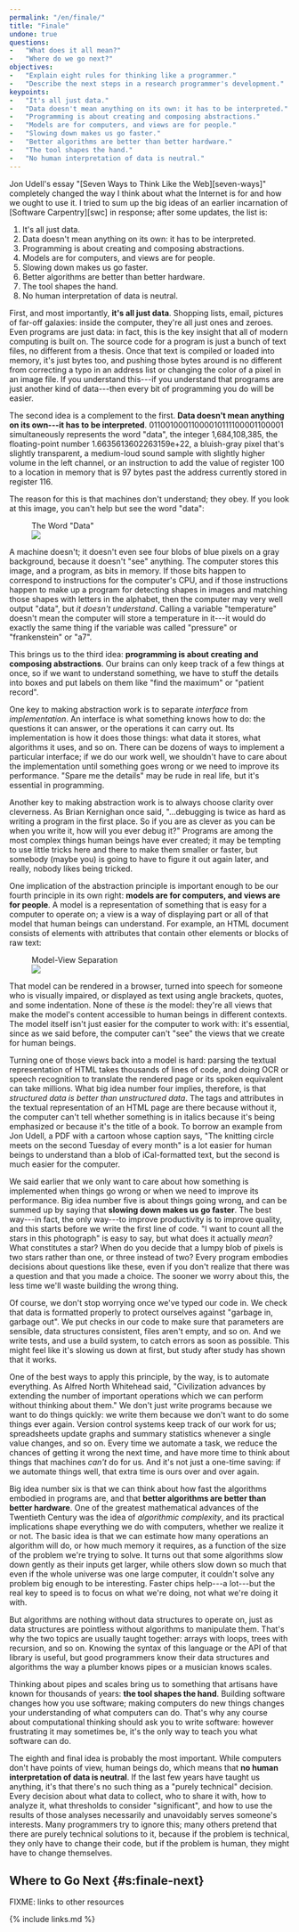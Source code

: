 ```yaml
---
permalink: "/en/finale/"
title: "Finale"
undone: true
questions:
-   "What does it all mean?"
-   "Where do we go next?"
objectives:
-   "Explain eight rules for thinking like a programmer."
-   "Describe the next steps in a research programmer's development."
keypoints:
-   "It's all just data."
-   "Data doesn't mean anything on its own: it has to be interpreted."
-   "Programming is about creating and composing abstractions."
-   "Models are for computers, and views are for people."
-   "Slowing down makes us go faster."
-   "Better algorithms are better than better hardware."
-   "The tool shapes the hand."
-   "No human interpretation of data is neutral."
---
```


Jon Udell's essay "[Seven Ways to Think Like the Web][seven-ways]" completely
changed the way I think about what the Internet is for and how we ought to use
it.  I tried to sum up the big ideas of an earlier incarnation of [Software
Carpentry][swc] in response; after some updates, the list is:

1. It's all just data.
2. Data doesn't mean anything on its own: it has to be interpreted.
3. Programming is about creating and composing abstractions.
4. Models are for computers, and views are for people.
5. Slowing down makes us go faster.
6. Better algorithms are better than better hardware.
7. The tool shapes the hand.
8. No human interpretation of data is neutral.

First, and most importantly, **it's all just data**.  Shopping lists, email,
pictures of far-off galaxies: inside the computer, they're all just ones and
zeroes.  Even programs are just data: in fact, this is the key insight that all
of modern computing is built on.  The source code for a program is just a bunch
of text files, no different from a thesis.  Once that text is compiled or loaded
into memory, it's just bytes too, and pushing those bytes around is no different
from correcting a typo in an address list or changing the color of a pixel in an
image file.  If you understand this---if you understand that programs are just
another kind of data---then every bit of programming you do will be easier.

The second idea is a complement to the first.  **Data doesn't mean anything on
its own---it has to be interpreted**.  01100100011000010111100001100001
simultaneously represents the word "data", the integer 1,684,108,385, the
floating-point number 1.6635613602263159e+22, a bluish-gray pixel that's
slightly transparent, a medium-loud sound sample with slightly higher volume in
the left channel, or an instruction to add the value of register 100 to a
location in memory that is 97 bytes past the address currently stored in
register 116.

The reason for this is that machines don't understand; they obey.  If
you look at this image, you can't help but see the word "data":

<figure id="f:finale-data"> <figcaption>The Word "Data"</figcaption> <img src="../../files/finale-data.png"/> </figure>

A machine doesn't; it doesn't even see four blobs of blue pixels on a gray
background, because it doesn't "see" anything.  The computer stores this image,
and a program, as bits in memory.  If those bits happen to correspond to
instructions for the computer's CPU, and if those instructions happen to make up
a program for detecting shapes in images and matching those shapes with letters
in the alphabet, then the computer may very well output "data", but *it doesn't
understand*.  Calling a variable "temperature" doesn't mean the computer will
store a temperature in it---it would do exactly the same thing if the variable was
called "pressure" or "frankenstein" or "a7".

This brings us to the third idea: **programming is about creating and composing
abstractions**.  Our brains can only keep track of a few things at once, so if
we want to understand something, we have to stuff the details into boxes and put
labels on them like "find the maximum" or "patient record".

One key to making abstraction work is to separate *interface* from
*implementation*.  An interface is what something knows how to do: the questions
it can answer, or the operations it can carry out. Its implementation is how it
does those things: what data it stores, what algorithms it uses, and so on.
There can be dozens of ways to implement a particular interface; if we do our
work well, we shouldn't have to care about the implementation until something
goes wrong or we need to improve its performance.  "Spare me the details" may be
rude in real life, but it's essential in programming.

Another key to making abstraction work is to always choose clarity over
cleverness.  As Brian Kernighan once said, "...debugging is twice as hard as
writing a program in the first place.  So if you are as clever as you can be
when you write it, how will you ever debug it?"  Programs are among the most
complex things human beings have ever created; it may be tempting to use little
tricks here and there to make them smaller or faster, but somebody (maybe you)
is going to have to figure it out again later, and really, nobody likes being
tricked.

One implication of the abstraction principle is important enough to be our
fourth principle in its own right: **models are for computers, and views are for
people**.  A model is a representation of something that is easy for a computer
to operate on; a view is a way of displaying part or all of that model that
human beings can understand.  For example, an HTML document consists of elements
with attributes that contain other elements or blocks of raw text:

<figure id="f:finale-modelview"> <figcaption>Model-View Separation</figcaption> <img src="../../files/finale-modelview.png"/> </figure>

That model can be rendered in a browser, turned into speech for someone who is
visually impaired, or displayed as text using angle brackets, quotes, and some
indentation.  None of these *is* the model: they're all views that make the
model's content accessible to human beings in different contexts.  The model
itself isn't just easier for the computer to work with: it's essential, since as
we said before, the computer can't "see" the views that we create for human
beings.

Turning one of those views back into a model is hard: parsing the textual
representation of HTML takes thousands of lines of code, and doing OCR or speech
recognition to translate the rendered page or its spoken equivalent can take
millions.  What big idea number four implies, therefore, is that *structured
data is better than unstructured data*.  The tags and attributes in the textual
representation of an HTML page are there because without it, the computer can't
tell whether something is in italics because it's being emphasized or because
it's the title of a book.  To borrow an example from Jon Udell, a PDF with a
cartoon whose caption says, "The knitting circle meets on the second Tuesday of
every month" is a lot easier for human beings to understand than a blob of
iCal-formatted text, but the second is much easier for the computer.

We said earlier that we only want to care about how something is implemented
when things go wrong or when we need to improve its performance.  Big idea
number five is about things going wrong, and can be summed up by saying that
**slowing down makes us go faster**.  The best way---in fact, the only way---to
improve productivity is to improve quality, and this starts before we write the
first line of code.  "I want to count all the stars in this photograph" is easy
to say, but what does it actually *mean*?  What constitutes a star?  When do you
decide that a lumpy blob of pixels is two stars rather than one, or three
instead of two?  Every program embodies decisions about questions like these,
even if you don't realize that there was a question and that you made a choice.
The sooner we worry about this, the less time we'll waste building the wrong
thing.

Of course, we don't stop worrying once we've typed our code in.  We check that
data is formatted properly to protect ourselves against "garbage in, garbage
out".  We put checks in our code to make sure that parameters are sensible, data
structures consistent, files aren't empty, and so on.  And we write tests, and
use a build system, to catch errors as soon as possible.  This might feel like
it's slowing us down at first, but study after study has shown that it works.

One of the best ways to apply this principle, by the way, is to automate
everything.  As Alfred North Whitehead said, "Civilization advances by extending
the number of important operations which we can perform without thinking about
them."  We don't just write programs because we want to do things quickly: we
write them because we don't want to do some things ever again.  Version control
systems keep track of our work for us; spreadsheets update graphs and summary
statistics whenever a single value changes, and so on.  Every time we automate a
task, we reduce the chances of getting it wrong the next time, and have more
time to think about things that machines *can't* do for us.  And it's not just a
one-time saving: if we automate things well, that extra time is ours over and
over again.

Big idea number six is that we can think about how fast the algorithms embodied
in programs are, and that **better algorithms are better than better hardware**.
One of the greatest mathematical advances of the Twentieth Century was the idea
of *algorithmic complexity*, and its practical implications shape everything we
do with computers, whether we realize it or not.  The basic idea is that we can
estimate how many operations an algorithm will do, or how much memory it
requires, as a function of the size of the problem we're trying to solve.  It
turns out that some algorithms slow down gently as their inputs get larger,
while others slow down so much that even if the whole universe was one large
computer, it couldn't solve any problem big enough to be interesting.  Faster
chips help---a lot---but the real key to speed is to focus on what we're doing,
not what we're doing it with.

But algorithms are nothing without data structures to operate on, just as data
structures are pointless without algorithms to manipulate them.  That's why the
two topics are usually taught together: arrays with loops, trees with recursion,
and so on.  Knowing the syntax of this language or the API of that library is
useful, but good programmers know their data structures and algorithms the way a
plumber knows pipes or a musician knows scales.

Thinking about pipes and scales bring us to something that artisans have known
for thousands of years: **the tool shapes the hand**.  Building software changes
how you use software; making computers do new things changes your understanding
of what computers can do.  That's why any course about computational thinking
should ask you to write software: however frustrating it may sometimes be, it's
the only way to teach you what software can do.

The eighth and final idea is probably the most important.  While computers don't
have points of view, human beings do, which means that **no human interpretation
of data is neutral**.  If the last few years have taught us anything, it's that
there's no such thing as a "purely technical" decision.  Every decision about
what data to collect, who to share it with, how to analyze it, what thresholds
to consider "significant", and how to use the results of those analyses
necessarily and unavoidably serves someone's interests.  Many programmers try to
ignore this; many others pretend that there are purely technical solutions to
it, because if the problem is technical, they only have to change their code,
but if the problem is human, they might have to change themselves.

## Where to Go Next {#s:finale-next}

FIXME: links to other resources

{% include links.md %}
